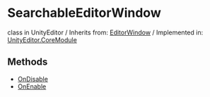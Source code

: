 # SearchableEditorWindow
class in UnityEditor
 / Inherits from: <a href="https://docs.unity3d.com/6000.2/Documentation/ScriptReference/EditorWindow.html">EditorWindow</a> / Implemented in: <a href="https://docs.unity3d.com/6000.2/Documentation/ScriptReference/UnityEditor.CoreModule.html">UnityEditor.CoreModule</a>

## Methods
- <a href="https://docs.unity3d.com/6000.2/Documentation/ScriptReference/SearchableEditorWindow.OnDisable.html">OnDisable</a>
- <a href="https://docs.unity3d.com/6000.2/Documentation/ScriptReference/SearchableEditorWindow.OnEnable.html">OnEnable</a>
